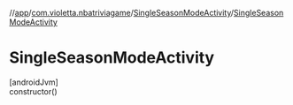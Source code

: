 //[app](../../../index.md)/[com.violetta.nbatriviagame](../index.md)/[SingleSeasonModeActivity](index.md)/[SingleSeasonModeActivity](-single-season-mode-activity.md)

# SingleSeasonModeActivity

[androidJvm]\
constructor()
